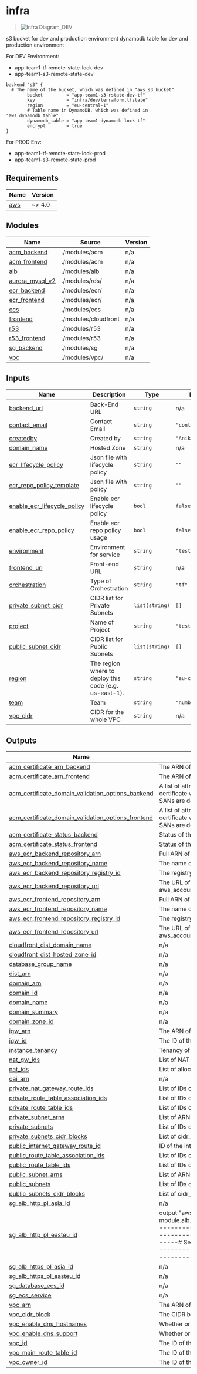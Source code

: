 # infra

>![Infra Diagram_DEV](img/simple_diagram.png)

s3 bucket for dev and production environment
dynamodb table for dev and production environment

For DEV Environment:
- app-team1-tf-remote-state-lock-dev
- app-team1-s3-remote-state-dev

```
backend "s3" {
  # The name of the bucket, which was defined in "aws_s3_bucket"
        bucket         = "app-team1-s3-rstate-dev-tf"
        key            = "infra/dev/terraform.tfstate"
        region         = "eu-central-1"
        # Table name in DynamoDB, which was defined in "aws_dynamodb_table"
        dynamodb_table = "app-team1-dynamodb-lock-tf"
        encrypt        = true
}
```
For PROD Env:
- app-team1-tf-remote-state-lock-prod
- app-team1-s3-remote-state-prod


## Requirements
| Name | Version |
|------|---------|
| <a name="requirement_aws"></a> [aws](#requirement\_aws) | ~> 4.0 |

## Modules

| Name                                                                               | Source | Version |
|------------------------------------------------------------------------------------|--------|---------|
| <a name="module_acm_backend"></a> [acm\_backend](modulescm/README.md)          | ./modules/acm | n/a |
| <a name="module_acm_frontend"></a> [acm\_frontend](modulescm/README.md)        | ./modules/acm | n/a |
| <a name="module_alb"></a> [alb](moduleslb/README.md)                           | ./modules/alb | n/a |
| <a name="module_aurora_mysql_v2"></a> [aurora\_mysql\_v2](modulesds/README.md) | ./modules/rds/ | n/a |
| <a name="module_ecr_backend"></a> [ecr\_backend](modulescr/README.md)          | ./modules/ecr/ | n/a |
| <a name="module_ecr_frontend"></a> [ecr\_frontend](modulescr/README.md)        | ./modules/ecr/ | n/a |
| <a name="module_ecs"></a> [ecs](modulescs/README.md)                           | ./modules/ecs | n/a |
| <a name="module_frontend"></a> [frontend](modulesloudfront/README.md)          | ./modules/cloudfront | n/a |
| <a name="module_r53"></a> [r53](modules53/README.md)                           | ./modules/r53 | n/a |
| <a name="module_r53_frontend"></a> [r53\_frontend](modules53/README.md)        | ./modules/r53 | n/a |
| <a name="module_sg_backend"></a> [sg\_backend](modulesg/README.md)             | ./modules/sg | n/a |
| <a name="module_vpc"></a> [vpc](modulespc/README.md)                           | ./modules/vpc/ | n/a |

## Inputs

| Name | Description | Type | Default | Required |
|------|-------------|------|---------|:--------:|
| <a name="input_backend_url"></a> [backend\_url](#input\_backend\_url) | Back-End URL | `string` | n/a | yes |
| <a name="input_contact_email"></a> [contact\_email](#input\_contact\_email) | Contact Email | `string` | `"contact_email"` | no |
| <a name="input_createdby"></a> [createdby](#input\_createdby) | Created by | `string` | `"Anikeiev Ihor"` | no |
| <a name="input_domain_name"></a> [domain\_name](#input\_domain\_name) | Hosted Zone | `string` | n/a | yes |
| <a name="input_ecr_lifecycle_policy"></a> [ecr\_lifecycle\_policy](#input\_ecr\_lifecycle\_policy) | Json file with lifecycle policy | `string` | `""` | no |
| <a name="input_ecr_repo_policy_template"></a> [ecr\_repo\_policy\_template](#input\_ecr\_repo\_policy\_template) | Json file with policy | `string` | `""` | no |
| <a name="input_enable_ecr_lifecycle_policy"></a> [enable\_ecr\_lifecycle\_policy](#input\_enable\_ecr\_lifecycle\_policy) | Enable ecr lifecycle policy | `bool` | `false` | no |
| <a name="input_enable_ecr_repo_policy"></a> [enable\_ecr\_repo\_policy](#input\_enable\_ecr\_repo\_policy) | Enable ecr repo policy usage | `bool` | `false` | no |
| <a name="input_environment"></a> [environment](#input\_environment) | Environment for service | `string` | `"test"` | no |
| <a name="input_frontend_url"></a> [frontend\_url](#input\_frontend\_url) | Front-end URL | `string` | n/a | yes |
| <a name="input_orchestration"></a> [orchestration](#input\_orchestration) | Type of Orchestration | `string` | `"tf"` | no |
| <a name="input_private_subnet_cidr"></a> [private\_subnet\_cidr](#input\_private\_subnet\_cidr) | CIDR list for Private Subnets | `list(string)` | `[]` | no |
| <a name="input_project"></a> [project](#input\_project) | Name of Project | `string` | `"test"` | no |
| <a name="input_public_subnet_cidr"></a> [public\_subnet\_cidr](#input\_public\_subnet\_cidr) | CIDR list for Public Subnets | `list(string)` | `[]` | no |
| <a name="input_region"></a> [region](#input\_region) | The region where to deploy this code (e.g. us-east-1). | `string` | `"eu-central-1"` | no |
| <a name="input_team"></a> [team](#input\_team) | Team | `string` | `"number_of_team"` | no |
| <a name="input_vpc_cidr"></a> [vpc\_cidr](#input\_vpc\_cidr) | CIDR for the whole VPC | `string` | n/a | yes |

## Outputs

| Name | Description                                                                                                                                                                                                                                                                                                                                            |
|------|--------------------------------------------------------------------------------------------------------------------------------------------------------------------------------------------------------------------------------------------------------------------------------------------------------------------------------------------------------|
| <a name="output_acm_certificate_arn_backend"></a> [acm\_certificate\_arn\_backend](#output\_acm\_certificate\_arn\_backend) | The ARN of the certificate                                                                                                                                                                                                                                                                                                                             |
| <a name="output_acm_certificate_arn_frontend"></a> [acm\_certificate\_arn\_frontend](#output\_acm\_certificate\_arn\_frontend) | The ARN of the certificate                                                                                                                                                                                                                                                                                                                             |
| <a name="output_acm_certificate_domain_validation_options_backend"></a> [acm\_certificate\_domain\_validation\_options\_backend](#output\_acm\_certificate\_domain\_validation\_options\_backend) | A list of attributes to feed into other resources to complete certificate validation. Can have more than one element, e.g. if SANs are defined. Only set if DNS-validation was used.                                                                                                                                                                   |
| <a name="output_acm_certificate_domain_validation_options_frontend"></a> [acm\_certificate\_domain\_validation\_options\_frontend](#output\_acm\_certificate\_domain\_validation\_options\_frontend) | A list of attributes to feed into other resources to complete certificate validation. Can have more than one element, e.g. if SANs are defined. Only set if DNS-validation was used.                                                                                                                                                                   |
| <a name="output_acm_certificate_status_backend"></a> [acm\_certificate\_status\_backend](#output\_acm\_certificate\_status\_backend) | Status of the certificate.                                                                                                                                                                                                                                                                                                                             |
| <a name="output_acm_certificate_status_frontend"></a> [acm\_certificate\_status\_frontend](#output\_acm\_certificate\_status\_frontend) | Status of the certificate.                                                                                                                                                                                                                                                                                                                             |
| <a name="output_aws_ecr_backend_repository_arn"></a> [aws\_ecr\_backend\_repository\_arn](#output\_aws\_ecr\_backend\_repository\_arn) | Full ARN of the repository.                                                                                                                                                                                                                                                                                                                            |
| <a name="output_aws_ecr_backend_repository_name"></a> [aws\_ecr\_backend\_repository\_name](#output\_aws\_ecr\_backend\_repository\_name) | The name of the repository.                                                                                                                                                                                                                                                                                                                            |
| <a name="output_aws_ecr_backend_repository_registry_id"></a> [aws\_ecr\_backend\_repository\_registry\_id](#output\_aws\_ecr\_backend\_repository\_registry\_id) | The registry ID where the repository was created.                                                                                                                                                                                                                                                                                                      |
| <a name="output_aws_ecr_backend_repository_url"></a> [aws\_ecr\_backend\_repository\_url](#output\_aws\_ecr\_backend\_repository\_url) | The URL of the repository (in the form aws\_account\_id.dkr.ecr.region.amazonaws.com/repositoryName                                                                                                                                                                                                                                                    |
| <a name="output_aws_ecr_frontend_repository_arn"></a> [aws\_ecr\_frontend\_repository\_arn](#output\_aws\_ecr\_frontend\_repository\_arn) | Full ARN of the repository.                                                                                                                                                                                                                                                                                                                            |
| <a name="output_aws_ecr_frontend_repository_name"></a> [aws\_ecr\_frontend\_repository\_name](#output\_aws\_ecr\_frontend\_repository\_name) | The name of the repository.                                                                                                                                                                                                                                                                                                                            |
| <a name="output_aws_ecr_frontend_repository_registry_id"></a> [aws\_ecr\_frontend\_repository\_registry\_id](#output\_aws\_ecr\_frontend\_repository\_registry\_id) | The registry ID where the repository was created.                                                                                                                                                                                                                                                                                                      |
| <a name="output_aws_ecr_frontend_repository_url"></a> [aws\_ecr\_frontend\_repository\_url](#output\_aws\_ecr\_frontend\_repository\_url) | The URL of the repository (in the form aws\_account\_id.dkr.ecr.region.amazonaws.com/repositoryName                                                                                                                                                                                                                                                    |
| <a name="output_cloudfront_dist_domain_name"></a> [cloudfront\_dist\_domain\_name](#output\_cloudfront\_dist\_domain\_name) | n/a                                                                                                                                                                                                                                                                                                                                                    |
| <a name="output_cloudfront_dist_hosted_zone_id"></a> [cloudfront\_dist\_hosted\_zone\_id](#output\_cloudfront\_dist\_hosted\_zone\_id) | n/a                                                                                                                                                                                                                                                                                                                                                    |
| <a name="output_database_group_name"></a> [database\_group\_name](#output\_database\_group\_name) | n/a                                                                                                                                                                                                                                                                                                                                                    |
| <a name="output_dist_arn"></a> [dist\_arn](#output\_dist\_arn) | n/a                                                                                                                                                                                                                                                                                                                                                    |
| <a name="output_domain_arn"></a> [domain\_arn](#output\_domain\_arn) | n/a                                                                                                                                                                                                                                                                                                                                                    |
| <a name="output_domain_id"></a> [domain\_id](#output\_domain\_id) | n/a                                                                                                                                                                                                                                                                                                                                                    |
| <a name="output_domain_name"></a> [domain\_name](#output\_domain\_name) | n/a                                                                                                                                                                                                                                                                                                                                                    |
| <a name="output_domain_summary"></a> [domain\_summary](#output\_domain\_summary) | n/a                                                                                                                                                                                                                                                                                                                                                    |
| <a name="output_domain_zone_id"></a> [domain\_zone\_id](#output\_domain\_zone\_id) | n/a                                                                                                                                                                                                                                                                                                                                                    |
| <a name="output_igw_arn"></a> [igw\_arn](#output\_igw\_arn) | The ARN of the Internet Gateway                                                                                                                                                                                                                                                                                                                        |
| <a name="output_igw_id"></a> [igw\_id](#output\_igw\_id) | The ID of the Internet Gateway                                                                                                                                                                                                                                                                                                                         |
| <a name="output_instance_tenancy"></a> [instance\_tenancy](#output\_instance\_tenancy) | Tenancy of instances spin up within VPC                                                                                                                                                                                                                                                                                                                |
| <a name="output_nat_gw_ids"></a> [nat\_gw\_ids](#output\_nat\_gw\_ids) | List of NAT Gateway IDs                                                                                                                                                                                                                                                                                                                                |
| <a name="output_nat_ids"></a> [nat\_ids](#output\_nat\_ids) | List of allocation ID of Elastic IPs created for AWS NAT Gateway                                                                                                                                                                                                                                                                                       |
| <a name="output_oai_arn"></a> [oai\_arn](#output\_oai\_arn) | n/a                                                                                                                                                                                                                                                                                                                                                    |
| <a name="output_private_nat_gateway_route_ids"></a> [private\_nat\_gateway\_route\_ids](#output\_private\_nat\_gateway\_route\_ids) | List of IDs of the private nat gateway route                                                                                                                                                                                                                                                                                                           |
| <a name="output_private_route_table_association_ids"></a> [private\_route\_table\_association\_ids](#output\_private\_route\_table\_association\_ids) | List of IDs of the private route table association                                                                                                                                                                                                                                                                                                     |
| <a name="output_private_route_table_ids"></a> [private\_route\_table\_ids](#output\_private\_route\_table\_ids) | List of IDs of private route tables                                                                                                                                                                                                                                                                                                                    |
| <a name="output_private_subnet_arns"></a> [private\_subnet\_arns](#output\_private\_subnet\_arns) | List of ARNs of private subnets                                                                                                                                                                                                                                                                                                                        |
| <a name="output_private_subnets"></a> [private\_subnets](#output\_private\_subnets) | List of IDs of private subnets                                                                                                                                                                                                                                                                                                                         |
| <a name="output_private_subnets_cidr_blocks"></a> [private\_subnets\_cidr\_blocks](#output\_private\_subnets\_cidr\_blocks) | List of cidr\_blocks of private subnets                                                                                                                                                                                                                                                                                                                |
| <a name="output_public_internet_gateway_route_id"></a> [public\_internet\_gateway\_route\_id](#output\_public\_internet\_gateway\_route\_id) | ID of the internet gateway route                                                                                                                                                                                                                                                                                                                       |
| <a name="output_public_route_table_association_ids"></a> [public\_route\_table\_association\_ids](#output\_public\_route\_table\_association\_ids) | List of IDs of the public route table association                                                                                                                                                                                                                                                                                                      |
| <a name="output_public_route_table_ids"></a> [public\_route\_table\_ids](#output\_public\_route\_table\_ids) | List of IDs of public route tables                                                                                                                                                                                                                                                                                                                     |
| <a name="output_public_subnet_arns"></a> [public\_subnet\_arns](#output\_public\_subnet\_arns) | List of ARNs of public subnets                                                                                                                                                                                                                                                                                                                         |
| <a name="output_public_subnets"></a> [public\_subnets](#output\_public\_subnets) | List of IDs of public subnets                                                                                                                                                                                                                                                                                                                          |
| <a name="output_public_subnets_cidr_blocks"></a> [public\_subnets\_cidr\_blocks](#output\_public\_subnets\_cidr\_blocks) | List of cidr\_blocks of public subnets                                                                                                                                                                                                                                                                                                                 |
| <a name="output_sg_alb_http_pl_asia_id"></a> [sg\_alb\_http\_pl\_asia\_id](#output\_sg\_alb\_http\_pl\_asia\_id) | n/a                                                                                                                                                                                                                                                                                                                                                    |
| <a name="output_sg_alb_http_pl_easteu_id"></a> [sg\_alb\_http\_pl\_easteu\_id](#output\_sg\_alb\_http\_pl\_easteu\_id) | output "aws\_alb\_target\_group\_arn" { value = module.alb.aws\_alb\_target\_group\_arn } ---------------------------------------------------------------------------------------------------------------------# Security Group ---------------------------------------------------------------------------------------------------------------------# |
| <a name="output_sg_alb_https_pl_asia_id"></a> [sg\_alb\_https\_pl\_asia\_id](#output\_sg\_alb\_https\_pl\_asia\_id) | n/a                                                                                                                                                                                                                                                                                                                                                    |
| <a name="output_sg_alb_https_pl_easteu_id"></a> [sg\_alb\_https\_pl\_easteu\_id](#output\_sg\_alb\_https\_pl\_easteu\_id) | n/a                                                                                                                                                                                                                                                                                                                                                    |
| <a name="output_sg_database_ecs_id"></a> [sg\_database\_ecs\_id](#output\_sg\_database\_ecs\_id) | n/a                                                                                                                                                                                                                                                                                                                                                    |
| <a name="output_sg_ecs_service"></a> [sg\_ecs\_service](#output\_sg\_ecs\_service) | n/a                                                                                                                                                                                                                                                                                                                                                    |
| <a name="output_vpc_arn"></a> [vpc\_arn](#output\_vpc\_arn) | The ARN of the VPC                                                                                                                                                                                                                                                                                                                                     |
| <a name="output_vpc_cidr_block"></a> [vpc\_cidr\_block](#output\_vpc\_cidr\_block) | The CIDR block of the VPC                                                                                                                                                                                                                                                                                                                              |
| <a name="output_vpc_enable_dns_hostnames"></a> [vpc\_enable\_dns\_hostnames](#output\_vpc\_enable\_dns\_hostnames) | Whether or not the VPC has DNS hostname support                                                                                                                                                                                                                                                                                                        |
| <a name="output_vpc_enable_dns_support"></a> [vpc\_enable\_dns\_support](#output\_vpc\_enable\_dns\_support) | Whether or not the VPC has DNS support                                                                                                                                                                                                                                                                                                                 |
| <a name="output_vpc_id"></a> [vpc\_id](#output\_vpc\_id) | The ID of the VPC                                                                                                                                                                                                                                                                                                                                      |
| <a name="output_vpc_main_route_table_id"></a> [vpc\_main\_route\_table\_id](#output\_vpc\_main\_route\_table\_id) | The ID of the main route table associated with this VPC                                                                                                                                                                                                                                                                                                |
| <a name="output_vpc_owner_id"></a> [vpc\_owner\_id](#output\_vpc\_owner\_id) | The ID of the AWS account that owns the VPC                                                                                                                                                                                                                                                                                                            |
